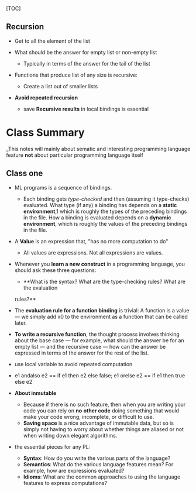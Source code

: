 [TOC]

## Recursion

* Get to all the element of the list
* What should be the answer for empty list or non-empty list

  * Typically in terms of the answer for the tail of the list
* Functions that produce list of any size is recursive:

  * Create a list out of smaller lists
* **Avoid repeated recursion** 

  * save **Recursive results**  in local bindings is essential 


# Class Summary

_This notes will mainly about sematic and interesting programming language feature **not** about particular programming language itself

## Class one

* ML programs is a sequence of bindings.

  * Each binding gets *type-checked* and then (assuming it type-checks)
    evaluated. What type (if any) a binding has depends on a **static environment**,1 which is roughly the types
    of the preceding bindings in the file. How a binding is evaluated depends on a **dynamic environment**, which
    is roughly the values of the preceding bindings in the file.

* A **Value** is an expression that, "has no more computation to do"

  *  All values are expressions. Not all expressions
    are values.

* Whenever you **learn a new construct** in a programming language, you should ask these three
  questions:

  * **What is the syntax? What are the type-checking rules? What are the evaluation

  rules?**

* The **evaluation rule for a function binding** is trivial: A function is a value — we simply add x0 to the environment as a function that can be called later.

* **To write a recursive function**, the thought process involves thinking about the base case — for example, what should the answer be for an empty list — and the recursive case — how can the answer be expressed in terms of the answer for the rest of the list.

* use local variable to avoid repeated computation

* e1 andalso e2 == if e1 then e2 else false;  e1 orelse e2 == if e1 then true else e2

* **About inmutable**

  * Because if there is no such feature, then when you are writing your code you can rely on **no**
    **other code** doing something that would make your code wrong, incomplete, or difficult to use.
  * **Saving space** is a nice advantage of immutable data, but so is simply not having to worry
    about whether things are aliased or not when writing down elegant algorithms.

* the essential pieces for any PL:

  * **Syntax**: How do you write the various parts of the language?
  *  **Semantics**: What do the various language features mean? For example, how are expressions evaluated?
  * **Idioms**: What are the common approaches to using the language features to express computations?